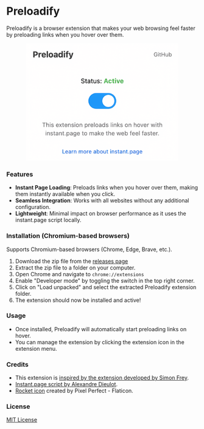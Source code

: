# Preloadify

Preloadify is a browser extension that makes your web browsing feel faster by preloading links when you hover over them.

<p align="center">
  <img src="screenshots/ss.png" width="400" alt="Preloadify Screenshot">
</p>

### Features
- **Instant Page Loading**: Preloads links when you hover over them, making them instantly available when you click.
- **Seamless Integration**: Works with all websites without any additional configuration.
- **Lightweight**: Minimal impact on browser performance as it uses the instant.page script locally.

### Installation (Chromium-based browsers)

Supports Chromium-based browsers (Chrome, Edge, Brave, etc.).

1. Download the zip file from the [releases page](https://github.com/1337Core/preloadify/releases)
2. Extract the zip file to a folder on your computer.
3. Open Chrome and navigate to `chrome://extensions`
4. Enable "Developer mode" by toggling the switch in the top right corner.
5. Click on "Load unpacked" and select the extracted Preloadify extension folder.
6. The extension should now be installed and active!

### Usage
- Once installed, Preloadify will automatically start preloading links on hover.
- You can manage the extension by clicking the extension icon in the extension menu.

### Credits
- This extension is [inspired by the extension developed by Simon Frey](https://github.com/simonfrey/faster-pageload-web-extensions).
- [Instant.page script by Alexandre Dieulot](https://dieulot.fr).
- [Rocket icon](https://www.flaticon.com/free-icons/rocket) created by Pixel Perfect - Flaticon.

### License
[MIT License](LICENSE)
